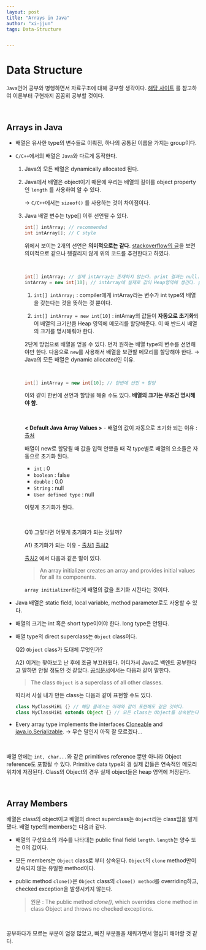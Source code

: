 ```yaml
---
layout: post
title: "Arrays in Java"
author: "xi-jjun"
tags: Data-Structure


---
```


# Data Structure

`Java`언어 공부와 병행하면서 자료구조에 대해 공부할 생각이다. [해당 사이트](https://www.geeksforgeeks.org/data-structures/) 를 참고하여 이론부터 구현까지 꼼꼼히 공부할 것이다.

<br>

## Arrays in Java

- 배열은 유사한 type의 변수들로 이뤄진, 하나의 공통된 이름을 가지는 group이다.

- `C/C++`에서의 배열은 `Java`와 다르게 동작한다.

  1. Java의 모든 배열은 dynamically allocated 된다.

  2. Java에서 배열은 object이기 때문에 우리는 배열의 길이를 object property인 `length` 를 사용하여 알 수 있다. 

     → `C/C++`에서는 `sizeof()` 를 사용하는 것이 차이점이다.

  3. Java 배열 변수는 type[] 이후 선언될 수 있다.

     ```java
     int[] intArray; // recommended
     int intArray[]; // C style
     ```

     위에서 보이는 2개의 선언은 **의미적으로는 같다**. [stackoverflow의 글](https://stackoverflow.com/questions/129178/difference-between-int-array-and-int-array)을 보면 의미적으로 같으나 헷갈리지 않게 위의 코드를 추천한다고 하였다.

     <br>

     ```java
     int[] intArray; // 실제 intArray는 존재하지 않는다. print 결과는 null.
     intArray = new int[10]; // intArray에 실제로 값이 Heap영역에 생긴다. print 결과는 @address
     ```

     1. `int[] intArray;` : compiler에게 intArray라는 변수가 int type의 배열을 갖는다는 것을 뜻하는 것 뿐이다.

     2. `int[] intArray = new int[10]` : intArray의 값들이 **자동으로 초기화**되어 배열의 크기만큼 Heap 영역에 메모리를 할당해준다. 이 때 반드시 배열의 크기를 명시해줘야 한다.

     2단계 방법으로 배열을 얻을 수 있다. 먼저 원하는 배열 type의 변수를 선언해야만 한다. 다음으로 `new`를 사용해서 배열을 보관할 메모리를 할당해야 한다. → Java의 모든 배열은 dynamic allocated인 이유.

     <br>

     ```java
     int[] intArray = new int[10]; // 한번에 선언 + 할당 
     ```

     이와 같이 한번에 선언과 할당을 해줄 수도 있다. **배열의 크기는 무조건 명시해야 함.**

     <br>

     **< Default Java Array Values >** - 배열의 값이 자동으로 초기화 되는 이유 : [출처](https://www.geeksforgeeks.org/default-array-values-in-java/)

     배열이 new로 할당될 때 값을 입력 안했을 때 각 type별로 배열의 요소들은 자동으로 초기화 된다.

     - `int` : 0
     - `boolean` : false
     - `double` : 0.0
     - `String` : null
     - `User defined type` : null

     이렇게 초기화가 된다. 

     <br>

     Q1) 그렇다면 어떻게 초기화가 되는 것일까? 

     A1) 초기화가 되는 이유 - [출처1](https://stackoverflow.com/questions/3426843/what-is-the-default-initialization-of-an-array-in-java) [출처2](https://docs.oracle.com/javase/specs/jls/se7/html/jls-10.html#jls-10.3) 

     [출처2](https://docs.oracle.com/javase/specs/jls/se7/html/jls-10.html#jls-10.3) 에서 다음과 같은 말이 있다.

     > An array initializer creates an array and provides initial values for all its components.

     `array initializer`라는게 배열의 값을 초기화 시킨다는 것이다.

- Java 배열은 static field, local variable, method parameter로도 사용할 수 있다.

- 배열의 크기는 int 혹은 short type이어야 한다. long type은 안된다.

- 배열 type의 direct superclass는 `Object` class이다.

  Q2) `Object` class가 도대체 무엇인가?

  A2) 이거는 찾아보고 난 후에 조금 부끄러웠다. 어디가서 Java로 백엔드 공부한다고 말하면 안될 정도인 것 같았다. [공식문서](https://docs.oracle.com/javase/specs/jls/se7/html/jls-4.html#jls-4.3.2)에서는 다음과 같이 말한다.

  > The class `Object` is a superclass of all other classes.

  따라서 사실 내가 만든 class는 다음과 같이 표현할 수도 있다.

  ```java
  class MyClassHiHi {} // 해당 클래스는 아래와 같이 표현해도 같은 것이다.
  class MyClassHiHi extends Object {} // 모든 class는 Object를 상속받는다.
  ```

- Every array type implements the interfaces [Cloneable](https://www.geeksforgeeks.org/marker-interface-java/) and [java.io.Serializable](https://www.geeksforgeeks.org/serialization-in-java/). → 무슨 말인지 아직 잘 모르겠다...

<br>

배열 안에는 `int, char...`와 같은 primitives reference 뿐만 아니라 Object reference도 포함될 수 있다. Primitive data type의 경 실제 값들은 연속적인 메모리 위치에 저장된다. Class의 Object의 경우 실제 object들은 heap 영역에 저장된다.

<br>

## Array Members

배열은 class의 object이고 배열의 direct superclass는 `Object`라는 class임을 알게 됐다. 배열 type의 members는 다음과 같다.

- 배열의 구성요소의 개수를 나타대는 public final field `length`. `length`는 양수 또는 0의 값이다.

- 모든 members는 `Object` class로 부터 상속된다. `Object`의 `clone` method만이 상속되지 않는 유일한 method이다.

- public method `clone()`은 `Object` class의 `clone() method`를 overriding하고, checked exception을 발생시키지 않는다.

  > 원문 : The public method *clone()*, which overrides clone method in class Object and throws no checked exceptions.

<br>

공부하다가 모르는 부분이 엄청 많았고, 빠진 부분들을 채워가면서 열심히 해야할 것 같다.